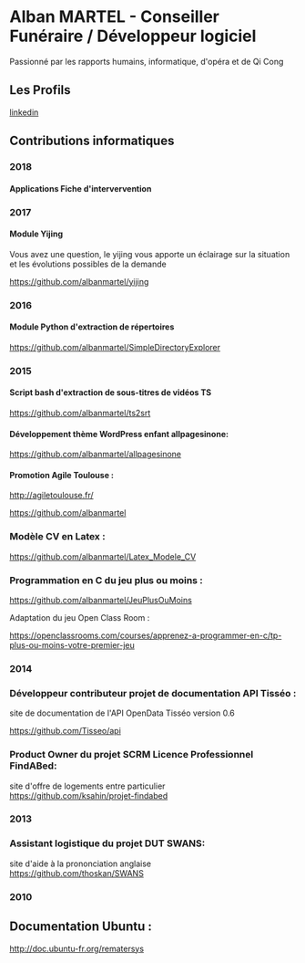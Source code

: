 # Alban MARTEL - Conseiller Funéraire / Développeur logiciel

Passionné par les rapports humains, informatique, d'opéra et de Qi Cong

## Les Profils

[linkedin](https://www.linkedin.com/in/alban-martel-649ba694/) 

## Contributions informatiques

### 2018

#### Applications Fiche d'intervervention

### 2017

#### Module Yijing
Vous avez une question, le yijing vous apporte un éclairage sur la situation et les évolutions possibles de la demande 

https://github.com/albanmartel/yijing

### 2016

#### Module Python d'extraction de répertoires

https://github.com/albanmartel/SimpleDirectoryExplorer

### 2015

#### Script bash d'extraction de sous-titres de vidéos TS

https://github.com/albanmartel/ts2srt

#### Développement thème WordPress enfant **allpagesinone**: 

https://github.com/albanmartel/allpagesinone


#### Promotion **Agile Toulouse** : 

http://agiletoulouse.fr/

https://github.com/albanmartel

### Modèle CV en Latex :

https://github.com/albanmartel/Latex_Modele_CV

### Programmation en C du jeu plus ou moins : 

https://github.com/albanmartel/JeuPlusOuMoins

Adaptation du jeu Open Class Room :

https://openclassrooms.com/courses/apprenez-a-programmer-en-c/tp-plus-ou-moins-votre-premier-jeu


### 2014

### Développeur contributeur projet de documentation **API Tisséo** :  

site de documentation de l'API OpenData Tisséo version 0.6  

https://github.com/Tisseo/api  

### Product Owner du projet SCRM Licence Professionnel **FindABed**:  
site d'offre de logements entre particulier  
https://github.com/ksahin/projet-findabed

### 2013

### Assistant logistique du projet DUT **SWANS**:  
site d'aide à la prononciation anglaise  
https://github.com/thoskan/SWANS 


### 2010

## Documentation Ubuntu :  
http://doc.ubuntu-fr.org/rematersys   
